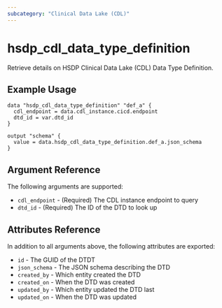 ```yaml
---
subcategory: "Clinical Data Lake (CDL)"
---
```


# hsdp_cdl_data_type_definition

Retrieve details on HSDP Clinical Data Lake (CDL) Data Type Definition.

## Example Usage

```hcl
data "hsdp_cdl_data_type_definition" "def_a" {
  cdl_endpoint = data.cdl_instance.cicd.endpoint
  dtd_id = var.dtd_id
} 

output "schema" {
  value = data.hsdp_cdl_data_type_definition.def_a.json_schema
}
```

## Argument Reference

The following arguments are supported:

* `cdl_endpoint` - (Required) The CDL instance endpoint to query
* `dtd_id` - (Required) The ID of the DTD to look up

## Attributes Reference

In addition to all arguments above, the following attributes are exported:

* `id` - The GUID of the DTDT
* `json_schema` -  The JSON schema describing the DTD
* `created_by` - Which entity created the DTD
* `created_on` - When the DTD was created
* `updated_by` - Which entity updated the DTD last
* `updated_on` - When the DTD was updated
